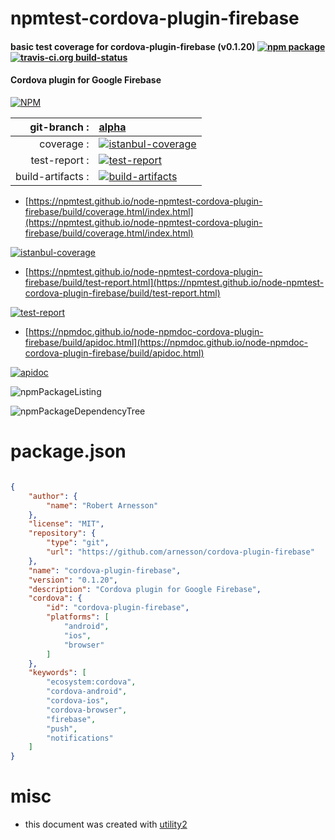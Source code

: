 # npmtest-cordova-plugin-firebase

#### basic test coverage for  cordova-plugin-firebase (v0.1.20)  [![npm package](https://img.shields.io/npm/v/npmtest-cordova-plugin-firebase.svg?style=flat-square)](https://www.npmjs.org/package/npmtest-cordova-plugin-firebase) [![travis-ci.org build-status](https://api.travis-ci.org/npmtest/node-npmtest-cordova-plugin-firebase.svg)](https://travis-ci.org/npmtest/node-npmtest-cordova-plugin-firebase)

#### Cordova plugin for Google Firebase

[![NPM](https://nodei.co/npm/cordova-plugin-firebase.png?downloads=true&downloadRank=true&stars=true)](https://www.npmjs.com/package/cordova-plugin-firebase)

| git-branch : | [alpha](https://github.com/npmtest/node-npmtest-cordova-plugin-firebase/tree/alpha)|
|--:|:--|
| coverage : | [![istanbul-coverage](https://npmtest.github.io/node-npmtest-cordova-plugin-firebase/build/coverage.badge.svg)](https://npmtest.github.io/node-npmtest-cordova-plugin-firebase/build/coverage.html/index.html)|
| test-report : | [![test-report](https://npmtest.github.io/node-npmtest-cordova-plugin-firebase/build/test-report.badge.svg)](https://npmtest.github.io/node-npmtest-cordova-plugin-firebase/build/test-report.html)|
| build-artifacts : | [![build-artifacts](https://npmtest.github.io/node-npmtest-cordova-plugin-firebase/glyphicons_144_folder_open.png)](https://github.com/npmtest/node-npmtest-cordova-plugin-firebase/tree/gh-pages/build)|

- [https://npmtest.github.io/node-npmtest-cordova-plugin-firebase/build/coverage.html/index.html](https://npmtest.github.io/node-npmtest-cordova-plugin-firebase/build/coverage.html/index.html)

[![istanbul-coverage](https://npmtest.github.io/node-npmtest-cordova-plugin-firebase/build/screenCapture.buildCi.browser.%252Ftmp%252Fbuild%252Fcoverage.lib.html.png)](https://npmtest.github.io/node-npmtest-cordova-plugin-firebase/build/coverage.html/index.html)

- [https://npmtest.github.io/node-npmtest-cordova-plugin-firebase/build/test-report.html](https://npmtest.github.io/node-npmtest-cordova-plugin-firebase/build/test-report.html)

[![test-report](https://npmtest.github.io/node-npmtest-cordova-plugin-firebase/build/screenCapture.buildCi.browser.%252Ftmp%252Fbuild%252Ftest-report.html.png)](https://npmtest.github.io/node-npmtest-cordova-plugin-firebase/build/test-report.html)

- [https://npmdoc.github.io/node-npmdoc-cordova-plugin-firebase/build/apidoc.html](https://npmdoc.github.io/node-npmdoc-cordova-plugin-firebase/build/apidoc.html)

[![apidoc](https://npmdoc.github.io/node-npmdoc-cordova-plugin-firebase/build/screenCapture.buildCi.browser.%252Ftmp%252Fbuild%252Fapidoc.html.png)](https://npmdoc.github.io/node-npmdoc-cordova-plugin-firebase/build/apidoc.html)

![npmPackageListing](https://npmtest.github.io/node-npmtest-cordova-plugin-firebase/build/screenCapture.npmPackageListing.svg)

![npmPackageDependencyTree](https://npmtest.github.io/node-npmtest-cordova-plugin-firebase/build/screenCapture.npmPackageDependencyTree.svg)



# package.json

```json

{
    "author": {
        "name": "Robert Arnesson"
    },
    "license": "MIT",
    "repository": {
        "type": "git",
        "url": "https://github.com/arnesson/cordova-plugin-firebase"
    },
    "name": "cordova-plugin-firebase",
    "version": "0.1.20",
    "description": "Cordova plugin for Google Firebase",
    "cordova": {
        "id": "cordova-plugin-firebase",
        "platforms": [
            "android",
            "ios",
            "browser"
        ]
    },
    "keywords": [
        "ecosystem:cordova",
        "cordova-android",
        "cordova-ios",
        "cordova-browser",
        "firebase",
        "push",
        "notifications"
    ]
}
```



# misc
- this document was created with [utility2](https://github.com/kaizhu256/node-utility2)
